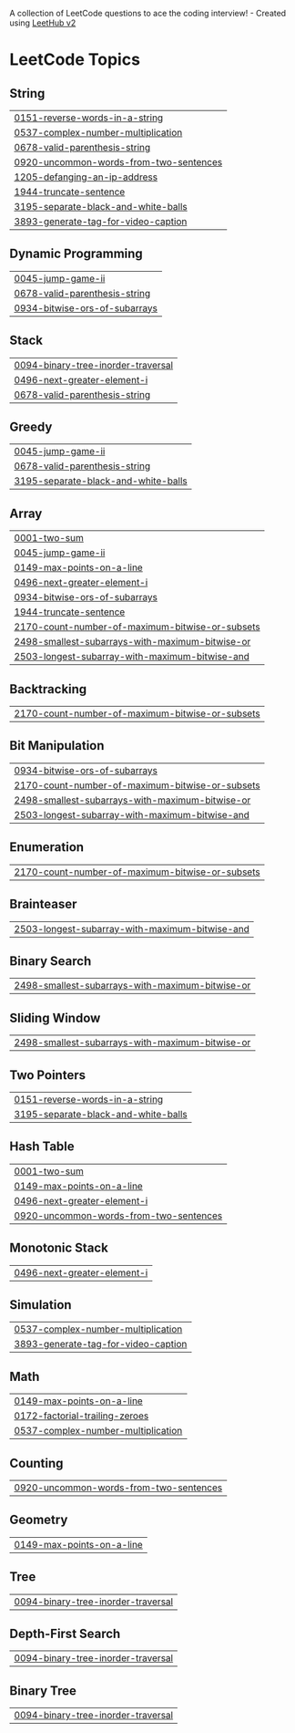 A collection of LeetCode questions to ace the coding interview! - Created using [LeetHub v2](https://github.com/arunbhardwaj/LeetHub-2.0)
<!---LeetCode Topics Start-->
# LeetCode Topics
## String
|  |
| ------- |
| [0151-reverse-words-in-a-string](https://github.com/kARUn077/leetcode-solutions-cpp/tree/master/0151-reverse-words-in-a-string) |
| [0537-complex-number-multiplication](https://github.com/kARUn077/leetcode-solutions-cpp/tree/master/0537-complex-number-multiplication) |
| [0678-valid-parenthesis-string](https://github.com/kARUn077/leetcode-solutions-cpp/tree/master/0678-valid-parenthesis-string) |
| [0920-uncommon-words-from-two-sentences](https://github.com/kARUn077/leetcode-solutions-cpp/tree/master/0920-uncommon-words-from-two-sentences) |
| [1205-defanging-an-ip-address](https://github.com/kARUn077/leetcode-solutions-cpp/tree/master/1205-defanging-an-ip-address) |
| [1944-truncate-sentence](https://github.com/kARUn077/leetcode-solutions-cpp/tree/master/1944-truncate-sentence) |
| [3195-separate-black-and-white-balls](https://github.com/kARUn077/leetcode-solutions-cpp/tree/master/3195-separate-black-and-white-balls) |
| [3893-generate-tag-for-video-caption](https://github.com/kARUn077/leetcode-solutions-cpp/tree/master/3893-generate-tag-for-video-caption) |
## Dynamic Programming
|  |
| ------- |
| [0045-jump-game-ii](https://github.com/kARUn077/leetcode-solutions-cpp/tree/master/0045-jump-game-ii) |
| [0678-valid-parenthesis-string](https://github.com/kARUn077/leetcode-solutions-cpp/tree/master/0678-valid-parenthesis-string) |
| [0934-bitwise-ors-of-subarrays](https://github.com/kARUn077/leetcode-solutions-cpp/tree/master/0934-bitwise-ors-of-subarrays) |
## Stack
|  |
| ------- |
| [0094-binary-tree-inorder-traversal](https://github.com/kARUn077/leetcode-solutions-cpp/tree/master/0094-binary-tree-inorder-traversal) |
| [0496-next-greater-element-i](https://github.com/kARUn077/leetcode-solutions-cpp/tree/master/0496-next-greater-element-i) |
| [0678-valid-parenthesis-string](https://github.com/kARUn077/leetcode-solutions-cpp/tree/master/0678-valid-parenthesis-string) |
## Greedy
|  |
| ------- |
| [0045-jump-game-ii](https://github.com/kARUn077/leetcode-solutions-cpp/tree/master/0045-jump-game-ii) |
| [0678-valid-parenthesis-string](https://github.com/kARUn077/leetcode-solutions-cpp/tree/master/0678-valid-parenthesis-string) |
| [3195-separate-black-and-white-balls](https://github.com/kARUn077/leetcode-solutions-cpp/tree/master/3195-separate-black-and-white-balls) |
## Array
|  |
| ------- |
| [0001-two-sum](https://github.com/kARUn077/leetcode-solutions-cpp/tree/master/0001-two-sum) |
| [0045-jump-game-ii](https://github.com/kARUn077/leetcode-solutions-cpp/tree/master/0045-jump-game-ii) |
| [0149-max-points-on-a-line](https://github.com/kARUn077/leetcode-solutions-cpp/tree/master/0149-max-points-on-a-line) |
| [0496-next-greater-element-i](https://github.com/kARUn077/leetcode-solutions-cpp/tree/master/0496-next-greater-element-i) |
| [0934-bitwise-ors-of-subarrays](https://github.com/kARUn077/leetcode-solutions-cpp/tree/master/0934-bitwise-ors-of-subarrays) |
| [1944-truncate-sentence](https://github.com/kARUn077/leetcode-solutions-cpp/tree/master/1944-truncate-sentence) |
| [2170-count-number-of-maximum-bitwise-or-subsets](https://github.com/kARUn077/leetcode-solutions-cpp/tree/master/2170-count-number-of-maximum-bitwise-or-subsets) |
| [2498-smallest-subarrays-with-maximum-bitwise-or](https://github.com/kARUn077/leetcode-solutions-cpp/tree/master/2498-smallest-subarrays-with-maximum-bitwise-or) |
| [2503-longest-subarray-with-maximum-bitwise-and](https://github.com/kARUn077/leetcode-solutions-cpp/tree/master/2503-longest-subarray-with-maximum-bitwise-and) |
## Backtracking
|  |
| ------- |
| [2170-count-number-of-maximum-bitwise-or-subsets](https://github.com/kARUn077/leetcode-solutions-cpp/tree/master/2170-count-number-of-maximum-bitwise-or-subsets) |
## Bit Manipulation
|  |
| ------- |
| [0934-bitwise-ors-of-subarrays](https://github.com/kARUn077/leetcode-solutions-cpp/tree/master/0934-bitwise-ors-of-subarrays) |
| [2170-count-number-of-maximum-bitwise-or-subsets](https://github.com/kARUn077/leetcode-solutions-cpp/tree/master/2170-count-number-of-maximum-bitwise-or-subsets) |
| [2498-smallest-subarrays-with-maximum-bitwise-or](https://github.com/kARUn077/leetcode-solutions-cpp/tree/master/2498-smallest-subarrays-with-maximum-bitwise-or) |
| [2503-longest-subarray-with-maximum-bitwise-and](https://github.com/kARUn077/leetcode-solutions-cpp/tree/master/2503-longest-subarray-with-maximum-bitwise-and) |
## Enumeration
|  |
| ------- |
| [2170-count-number-of-maximum-bitwise-or-subsets](https://github.com/kARUn077/leetcode-solutions-cpp/tree/master/2170-count-number-of-maximum-bitwise-or-subsets) |
## Brainteaser
|  |
| ------- |
| [2503-longest-subarray-with-maximum-bitwise-and](https://github.com/kARUn077/leetcode-solutions-cpp/tree/master/2503-longest-subarray-with-maximum-bitwise-and) |
## Binary Search
|  |
| ------- |
| [2498-smallest-subarrays-with-maximum-bitwise-or](https://github.com/kARUn077/leetcode-solutions-cpp/tree/master/2498-smallest-subarrays-with-maximum-bitwise-or) |
## Sliding Window
|  |
| ------- |
| [2498-smallest-subarrays-with-maximum-bitwise-or](https://github.com/kARUn077/leetcode-solutions-cpp/tree/master/2498-smallest-subarrays-with-maximum-bitwise-or) |
## Two Pointers
|  |
| ------- |
| [0151-reverse-words-in-a-string](https://github.com/kARUn077/leetcode-solutions-cpp/tree/master/0151-reverse-words-in-a-string) |
| [3195-separate-black-and-white-balls](https://github.com/kARUn077/leetcode-solutions-cpp/tree/master/3195-separate-black-and-white-balls) |
## Hash Table
|  |
| ------- |
| [0001-two-sum](https://github.com/kARUn077/leetcode-solutions-cpp/tree/master/0001-two-sum) |
| [0149-max-points-on-a-line](https://github.com/kARUn077/leetcode-solutions-cpp/tree/master/0149-max-points-on-a-line) |
| [0496-next-greater-element-i](https://github.com/kARUn077/leetcode-solutions-cpp/tree/master/0496-next-greater-element-i) |
| [0920-uncommon-words-from-two-sentences](https://github.com/kARUn077/leetcode-solutions-cpp/tree/master/0920-uncommon-words-from-two-sentences) |
## Monotonic Stack
|  |
| ------- |
| [0496-next-greater-element-i](https://github.com/kARUn077/leetcode-solutions-cpp/tree/master/0496-next-greater-element-i) |
## Simulation
|  |
| ------- |
| [0537-complex-number-multiplication](https://github.com/kARUn077/leetcode-solutions-cpp/tree/master/0537-complex-number-multiplication) |
| [3893-generate-tag-for-video-caption](https://github.com/kARUn077/leetcode-solutions-cpp/tree/master/3893-generate-tag-for-video-caption) |
## Math
|  |
| ------- |
| [0149-max-points-on-a-line](https://github.com/kARUn077/leetcode-solutions-cpp/tree/master/0149-max-points-on-a-line) |
| [0172-factorial-trailing-zeroes](https://github.com/kARUn077/leetcode-solutions-cpp/tree/master/0172-factorial-trailing-zeroes) |
| [0537-complex-number-multiplication](https://github.com/kARUn077/leetcode-solutions-cpp/tree/master/0537-complex-number-multiplication) |
## Counting
|  |
| ------- |
| [0920-uncommon-words-from-two-sentences](https://github.com/kARUn077/leetcode-solutions-cpp/tree/master/0920-uncommon-words-from-two-sentences) |
## Geometry
|  |
| ------- |
| [0149-max-points-on-a-line](https://github.com/kARUn077/leetcode-solutions-cpp/tree/master/0149-max-points-on-a-line) |
## Tree
|  |
| ------- |
| [0094-binary-tree-inorder-traversal](https://github.com/kARUn077/leetcode-solutions-cpp/tree/master/0094-binary-tree-inorder-traversal) |
## Depth-First Search
|  |
| ------- |
| [0094-binary-tree-inorder-traversal](https://github.com/kARUn077/leetcode-solutions-cpp/tree/master/0094-binary-tree-inorder-traversal) |
## Binary Tree
|  |
| ------- |
| [0094-binary-tree-inorder-traversal](https://github.com/kARUn077/leetcode-solutions-cpp/tree/master/0094-binary-tree-inorder-traversal) |
<!---LeetCode Topics End-->
